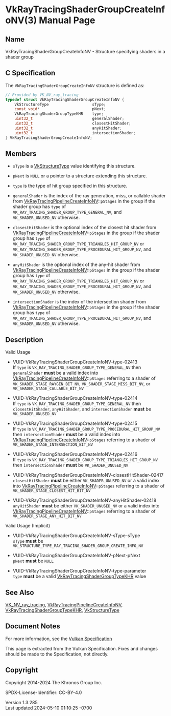 # VkRayTracingShaderGroupCreateInfoNV(3) Manual Page

## Name

VkRayTracingShaderGroupCreateInfoNV - Structure specifying shaders in a
shader group



## <a href="#_c_specification" class="anchor"></a>C Specification

The `VkRayTracingShaderGroupCreateInfoNV` structure is defined as:

``` c
// Provided by VK_NV_ray_tracing
typedef struct VkRayTracingShaderGroupCreateInfoNV {
    VkStructureType                   sType;
    const void*                       pNext;
    VkRayTracingShaderGroupTypeKHR    type;
    uint32_t                          generalShader;
    uint32_t                          closestHitShader;
    uint32_t                          anyHitShader;
    uint32_t                          intersectionShader;
} VkRayTracingShaderGroupCreateInfoNV;
```

## <a href="#_members" class="anchor"></a>Members

- `sType` is a [VkStructureType](https://registry.khronos.org/vulkan/specs/1.3-extensions/man/html/VkStructureType.html) value identifying
  this structure.

- `pNext` is `NULL` or a pointer to a structure extending this
  structure.

- `type` is the type of hit group specified in this structure.

- `generalShader` is the index of the ray generation, miss, or callable
  shader from
  [VkRayTracingPipelineCreateInfoNV](https://registry.khronos.org/vulkan/specs/1.3-extensions/man/html/VkRayTracingPipelineCreateInfoNV.html)::`pStages`
  in the group if the shader group has `type` of
  `VK_RAY_TRACING_SHADER_GROUP_TYPE_GENERAL_NV`, and
  `VK_SHADER_UNUSED_NV` otherwise.

- `closestHitShader` is the optional index of the closest hit shader
  from
  [VkRayTracingPipelineCreateInfoNV](https://registry.khronos.org/vulkan/specs/1.3-extensions/man/html/VkRayTracingPipelineCreateInfoNV.html)::`pStages`
  in the group if the shader group has `type` of
  `VK_RAY_TRACING_SHADER_GROUP_TYPE_TRIANGLES_HIT_GROUP_NV` or
  `VK_RAY_TRACING_SHADER_GROUP_TYPE_PROCEDURAL_HIT_GROUP_NV`, and
  `VK_SHADER_UNUSED_NV` otherwise.

- `anyHitShader` is the optional index of the any-hit shader from
  [VkRayTracingPipelineCreateInfoNV](https://registry.khronos.org/vulkan/specs/1.3-extensions/man/html/VkRayTracingPipelineCreateInfoNV.html)::`pStages`
  in the group if the shader group has `type` of
  `VK_RAY_TRACING_SHADER_GROUP_TYPE_TRIANGLES_HIT_GROUP_NV` or
  `VK_RAY_TRACING_SHADER_GROUP_TYPE_PROCEDURAL_HIT_GROUP_NV`, and
  `VK_SHADER_UNUSED_NV` otherwise.

- `intersectionShader` is the index of the intersection shader from
  [VkRayTracingPipelineCreateInfoNV](https://registry.khronos.org/vulkan/specs/1.3-extensions/man/html/VkRayTracingPipelineCreateInfoNV.html)::`pStages`
  in the group if the shader group has `type` of
  `VK_RAY_TRACING_SHADER_GROUP_TYPE_PROCEDURAL_HIT_GROUP_NV`, and
  `VK_SHADER_UNUSED_NV` otherwise.

## <a href="#_description" class="anchor"></a>Description

Valid Usage

- <a href="#VUID-VkRayTracingShaderGroupCreateInfoNV-type-02413"
  id="VUID-VkRayTracingShaderGroupCreateInfoNV-type-02413"></a>
  VUID-VkRayTracingShaderGroupCreateInfoNV-type-02413  
  If `type` is `VK_RAY_TRACING_SHADER_GROUP_TYPE_GENERAL_NV` then
  `generalShader` **must** be a valid index into
  [VkRayTracingPipelineCreateInfoNV](https://registry.khronos.org/vulkan/specs/1.3-extensions/man/html/VkRayTracingPipelineCreateInfoNV.html)::`pStages`
  referring to a shader of `VK_SHADER_STAGE_RAYGEN_BIT_NV`,
  `VK_SHADER_STAGE_MISS_BIT_NV`, or `VK_SHADER_STAGE_CALLABLE_BIT_NV`

- <a href="#VUID-VkRayTracingShaderGroupCreateInfoNV-type-02414"
  id="VUID-VkRayTracingShaderGroupCreateInfoNV-type-02414"></a>
  VUID-VkRayTracingShaderGroupCreateInfoNV-type-02414  
  If `type` is `VK_RAY_TRACING_SHADER_GROUP_TYPE_GENERAL_NV` then
  `closestHitShader`, `anyHitShader`, and `intersectionShader` **must**
  be `VK_SHADER_UNUSED_NV`

- <a href="#VUID-VkRayTracingShaderGroupCreateInfoNV-type-02415"
  id="VUID-VkRayTracingShaderGroupCreateInfoNV-type-02415"></a>
  VUID-VkRayTracingShaderGroupCreateInfoNV-type-02415  
  If `type` is
  `VK_RAY_TRACING_SHADER_GROUP_TYPE_PROCEDURAL_HIT_GROUP_NV` then
  `intersectionShader` **must** be a valid index into
  [VkRayTracingPipelineCreateInfoNV](https://registry.khronos.org/vulkan/specs/1.3-extensions/man/html/VkRayTracingPipelineCreateInfoNV.html)::`pStages`
  referring to a shader of `VK_SHADER_STAGE_INTERSECTION_BIT_NV`

- <a href="#VUID-VkRayTracingShaderGroupCreateInfoNV-type-02416"
  id="VUID-VkRayTracingShaderGroupCreateInfoNV-type-02416"></a>
  VUID-VkRayTracingShaderGroupCreateInfoNV-type-02416  
  If `type` is `VK_RAY_TRACING_SHADER_GROUP_TYPE_TRIANGLES_HIT_GROUP_NV`
  then `intersectionShader` **must** be `VK_SHADER_UNUSED_NV`

- <a
  href="#VUID-VkRayTracingShaderGroupCreateInfoNV-closestHitShader-02417"
  id="VUID-VkRayTracingShaderGroupCreateInfoNV-closestHitShader-02417"></a>
  VUID-VkRayTracingShaderGroupCreateInfoNV-closestHitShader-02417  
  `closestHitShader` **must** be either `VK_SHADER_UNUSED_NV` or a valid
  index into
  [VkRayTracingPipelineCreateInfoNV](https://registry.khronos.org/vulkan/specs/1.3-extensions/man/html/VkRayTracingPipelineCreateInfoNV.html)::`pStages`
  referring to a shader of `VK_SHADER_STAGE_CLOSEST_HIT_BIT_NV`

- <a href="#VUID-VkRayTracingShaderGroupCreateInfoNV-anyHitShader-02418"
  id="VUID-VkRayTracingShaderGroupCreateInfoNV-anyHitShader-02418"></a>
  VUID-VkRayTracingShaderGroupCreateInfoNV-anyHitShader-02418  
  `anyHitShader` **must** be either `VK_SHADER_UNUSED_NV` or a valid
  index into
  [VkRayTracingPipelineCreateInfoNV](https://registry.khronos.org/vulkan/specs/1.3-extensions/man/html/VkRayTracingPipelineCreateInfoNV.html)::`pStages`
  referring to a shader of `VK_SHADER_STAGE_ANY_HIT_BIT_NV`

Valid Usage (Implicit)

- <a href="#VUID-VkRayTracingShaderGroupCreateInfoNV-sType-sType"
  id="VUID-VkRayTracingShaderGroupCreateInfoNV-sType-sType"></a>
  VUID-VkRayTracingShaderGroupCreateInfoNV-sType-sType  
  `sType` **must** be
  `VK_STRUCTURE_TYPE_RAY_TRACING_SHADER_GROUP_CREATE_INFO_NV`

- <a href="#VUID-VkRayTracingShaderGroupCreateInfoNV-pNext-pNext"
  id="VUID-VkRayTracingShaderGroupCreateInfoNV-pNext-pNext"></a>
  VUID-VkRayTracingShaderGroupCreateInfoNV-pNext-pNext  
  `pNext` **must** be `NULL`

- <a href="#VUID-VkRayTracingShaderGroupCreateInfoNV-type-parameter"
  id="VUID-VkRayTracingShaderGroupCreateInfoNV-type-parameter"></a>
  VUID-VkRayTracingShaderGroupCreateInfoNV-type-parameter  
  `type` **must** be a valid
  [VkRayTracingShaderGroupTypeKHR](https://registry.khronos.org/vulkan/specs/1.3-extensions/man/html/VkRayTracingShaderGroupTypeKHR.html)
  value

## <a href="#_see_also" class="anchor"></a>See Also

[VK_NV_ray_tracing](https://registry.khronos.org/vulkan/specs/1.3-extensions/man/html/VK_NV_ray_tracing.html),
[VkRayTracingPipelineCreateInfoNV](https://registry.khronos.org/vulkan/specs/1.3-extensions/man/html/VkRayTracingPipelineCreateInfoNV.html),
[VkRayTracingShaderGroupTypeKHR](https://registry.khronos.org/vulkan/specs/1.3-extensions/man/html/VkRayTracingShaderGroupTypeKHR.html),
[VkStructureType](https://registry.khronos.org/vulkan/specs/1.3-extensions/man/html/VkStructureType.html)

## <a href="#_document_notes" class="anchor"></a>Document Notes

For more information, see the <a
href="https://registry.khronos.org/vulkan/specs/1.3-extensions/html/vkspec.html#VkRayTracingShaderGroupCreateInfoNV"
target="_blank" rel="noopener">Vulkan Specification</a>

This page is extracted from the Vulkan Specification. Fixes and changes
should be made to the Specification, not directly.

## <a href="#_copyright" class="anchor"></a>Copyright

Copyright 2014-2024 The Khronos Group Inc.

SPDX-License-Identifier: CC-BY-4.0

Version 1.3.285  
Last updated 2024-05-10 01:10:25 -0700
